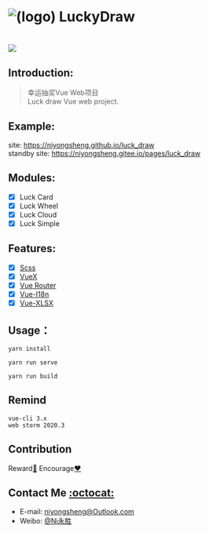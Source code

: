 ![(logo)](https://github.com/niyongsheng/LuckyDraw/blob/main/logo.png?raw=true&width=100&height=100)
LuckyDraw
===
[![](https://img.shields.io/badge/license-MIT-blue.svg)](https://github.com/niyongsheng/LuckyDraw/blob/master/LICENSE)
===

## Introduction:
> 幸运抽奖Vue Web项目<br/>
> Luck draw Vue web project.

## Example:
site: https://niyongsheng.github.io/luck_draw
<br/>
standby site: https://niyongsheng.gitee.io/pages/luck_draw

## Modules:
- [x] Luck Card
- [x] Luck Wheel
- [X] Luck Cloud
- [x] Luck Simple

## Features:
- [x] [Scss](https://sass-lang.com)
- [x] [VueX](https://vuex.vuejs.org)
- [x] [Vue Router](https://router.vuejs.org)
- [x] [Vue-I18n](https://kazupon.github.io/vue-i18n)
- [x] [Vue-XLSX](https://vue-xlsx.netlify.app)

## Usage：
```node
yarn install

yarn run serve

yarn run build
```

## Remind
 `vue-cli 3.x`<br>
 `web storm 2020.3`

## Contribution
Reward[:lollipop:](https://github.com/niyongsheng/niyongsheng.github.io/blob/master/Beg/README.md)  Encourage[:heart:](https://github.com/niyongsheng/vant_app/stargazers)

## Contact Me [:octocat:](https://niyongsheng.github.io)
* E-mail: niyongsheng@Outlook.com
* Weibo: [@Ni永胜](https://weibo.com/u/7317805089)
